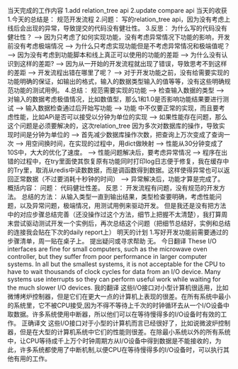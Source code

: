 当天完成的工作内容
1.add relation_tree api
2.update compare api
当天的收获
1.今天的总结是： 规范开发流程
2.问题： 写的relation_tree api，因为没有考虑上线后会出现的异常，导致提交的代码没有健壮性。
3.反思：
为什么写的代码没有健壮性？ –> 因为只考虑了如何实现功能，没有考虑异常情况下功能的影响，开发前没有考虑极端情况 –> 为什么只考虑实现功能但是不考虑异常情况和极端值呢？ –> 因为没有考虑到功能脚本和线上真正可以使用的功能的差距 –> 为什么没有认识到这样的差距? –> 因为从一开始的开发流程就出现了错误，导致思考不到这样的差距 ——> 开发流程出错在哪里了呢？ ——> 对于开发功能之前，没有给需要实现的功能明确的保证，如输出的格式，输入的数据类型输入的值等等，没有这些明确规范功能的测试用例。
4.总结：
规范需要实现的功能 –> 检查输入数据的类型 –> 对输入的数据考虑极值情况，比如数值型，那么1和1.0是否影响功能结果要进行测试 –> 输入数据检查通过后开始写功能 –> 功能
中不仅要正常的实现，而且要考虑性能，比如APi是否可以接受以分钟为单位的实现 –> 如果性能存在问题，那么这个问题是必须要解决的，这次relation_tree 因为多次对数据库的操作，导致实现时间是分钟为单位的 –> 首先减少数据库操作次数，把查询上万次变成了查询一次 –> 用空间换时间，在实现的过程中，用dict做映射 –> 性能从30分钟变成了10S中，大大的优化了速度。 –> 性能问题解决后，要考虑异常情况 –> 程序在出错的过程中，在try里面使其恢复原有功能同时打印log日志便于修复，我在缓存中的Try里，取消从redis中读数数据，而是调函数得到数据。这样使得异常也可以返回正常数据（不过要消耗十秒钟的时间） ——> 异常解决后，功能才算是完成了。
概括内容：
问题： 代码健壮性差。
反思： 开发流程有问题，没有规范的开发方法。
总结的方法： 从输入类型一直到输出结果，类型检查要明确，考虑性能问题，以及异常问题，极端情况，用测试用例来驱动开发。
但是我还是没有把方法中的对应步骤总结完善（还没操作过这个方法，细节上把握不太清楚），我打算周末尝试驱动测试开发一个实例后，再次总结这个问题（把细节总结好，实例和总结的连接我会贴在下次的daily report上）
明天的计划
1.写好开发功能前需要通过的步骤清单，周一贴在桌子上。
提出疑问或寻求帮助
无。
今日翻译
These I/O interfaces are fine for small computers, such as the microwave oven controller, but they suffer from poor performance in larger computer systems. In all but the smallest systems, it is not acceptable for the CPU to have to wait thousands of clock cycles for data from an I/O device. Many systems use interrupts so they can perform useful work while waiting for the much slower I/O devices.
我的翻译
这些I/O接口对小型计算机很适用，比如微博烤炉控制器，但是它们在更大一点的计算机上表现的很差。在所有系统中最小的系统里，它不被CPU接受,因为不得不等待上千次的时钟循环去从一个I/O设备中取数据。许多系统使用中断器，所以他们可以在等待慢得多的I/O设备时有效的工作。
正确译文
这些I/O接口对于小型的计算机而言已经很好了，比如说微波炉控制器，但是在大型的计算机系统中它们的性能则很差。在除最小系统以外的所有系统中，让CPU等待成千上万个时钟周期方从I/O设备中得到数据是不能接收的，为此，许多系统都使用了中断机制,以便CPU在等待慢得多的I/O设备时，可以执行其他有用的工作。